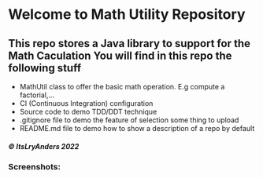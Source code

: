 # Welcome to Math Utility Repository

## This repo stores a Java library to support for the Math Caculation You will find in this repo the following stuff

* MathUtil class to offer the basic math operation. E.g compute a factorial,...
* CI (Continuous Integration) configuration
* Source code to demo TDD/DDT technique
* .gitignore file to demo the feature of selection some thing to upload
* README.md file to demo how to show a description of a repo by default

##### © ItsLryAnders 2022

### Screenshots: